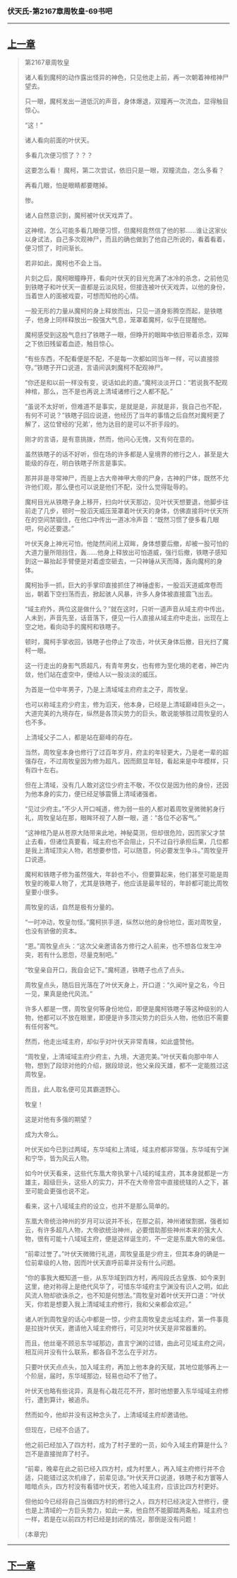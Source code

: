### 伏天氏-第2167章周牧皇-69书吧

--------
[上一章](./0d1007b3ebb06a3e09a48561d51a8093.md)
--------


>
>
>
>第2167章周牧皇
>
>诸人看到魔柯的动作露出怪异的神色，只见他走上前，再一次朝着神棺神尸望去。
>
>只一眼，魔柯发出一道低沉的声音，身体爆退，双瞳再一次流血，显得触目惊心。
>
>“这！”
>
>诸人看向前面的叶伏天。
>
>多看几次便习惯了？？？
>
>这要怎么看！
>魔柯，第二次尝试，依旧只是一眼，双瞳流血，怎么多看？
>
>再看几眼，怕是眼睛都要瞎掉。
>
>惨。
>
>诸人自然意识到，魔柯被叶伏天戏弄了。
>
>这神棺，怎么可能多看几眼便习惯，但魔柯竟然信了他的邪……谁让这家伙以身试法，自己多次观神尸，而且的确也做到了他自己所说的，看着看着，便习惯了，时间渐长。
>
>若非如此，魔柯也不会上当。
>
>片刻之后，魔柯眼瞳睁开，看向叶伏天的目光充满了冰冷的杀念，之前他见到铁瞎子和叶伏天一直都是云淡风轻，但接连被叶伏天戏弄，以他的身份，当着世人的面被戏耍，可想而知他的心情。
>
>一股无形的力量从魔柯的身上释放而出，只见一道身影腾空而起，是铁瞎子，他身上同样释放出一股强大气息，笼罩着魔柯，似乎在提醒他。
>
>魔柯感受到这股气息扫了铁瞎子一眼，但睁开的眼眸中依旧带着杀念，双眸之下依旧残留着血迹，触目惊心。
>
>“有些东西，不配看便是不配，不是每一次都如同当年一样，可以直接掠夺。”铁瞎子开口说道，言语间讽刺魔柯不配观神尸。
>
>“你还是和以前一样没有变，说话如此的直。”魔柯淡淡开口：“若说我不配观神棺，那么，岂不是也再说上清域诸修行之人都不配。”
>
>“虽说不太好听，但难道不是事实，是就是是，非就是非，我自己也不配，有何不可说？”铁瞎子回应说道，他经历了当年的事情之后自然对魔柯更了解了，这位曾经的‘兄弟’，他为达目的是可以不折手段的。
>
>刚才的言语，是有意挑拨，然而，他问心无愧，又有何在意的。
>
>虽然铁瞎子的话不好听，但在场的许多都是人皇境界的修行之人，甚至是大能级的存在，明白铁瞎子所言是事实。
>
>那并非是寻常神尸，而是上古大帝神甲大帝的尸身，古神的尸体，既然不允许他们观，那么便也可以说是他们不配，没什么觉得耻辱的。
>
>魔柯目光从铁瞎子身上移开，扫向叶伏天那边，见叶伏天想要退，他脚步往前走了几步，顿时一股滔天威压笼罩着叶伏天的身体，仿佛直接将叶伏天所在的空间禁锢住，在他口中传出一道冰冷声音：“既然习惯了便多看几眼吧，何必还要退。”
>
>叶伏天身上神光可怕，他陡然间闭上双眸，身体想要后撤，却被一股可怕的大道力量所阻挡住，轰……他身上释放出可怕道威，强行后撤，铁瞎子感知到这一幕抬起手臂便是对着虚空砸去，一只神锤从天而降，轰向魔柯的身体。
>
>魔柯抬手一抓，巨大的手掌印直接抓住了神锤虚影，一股滔天道威席卷而出，朝着下空扫荡而去，掀起骇人风暴，许多人身体被直接震飞出去。
>
>“域主府外，两位这是做什么？”就在这时，只听一道声音从域主府中传出，人未到，声音先至，话音落下，便见一行人直接从域主府中走出，出现在上空之地，看向动手的魔柯和铁瞎子。
>
>顿时，魔柯手掌收回，铁瞎子也停止了攻击，叶伏天身体后撤，目光扫了魔柯一眼。
>
>这一行走出的身影气质超凡，有青年男女，也有修为至化境的老者，神芒内敛，他们站在虚空中，便给人以一股淡淡的威压。
>
>为首是一位中年男子，乃是上清域域主府府主之子，周牧皇。
>
>也可以称域主府少府主，修为滔天，他本身，已经是上清域巅峰巨头之一，大道完美的九境存在，纵然是各顶尖势力的巨头，敢说能够胜过周牧皇的人也不多。
>
>上清域父子二人，都是站在巅峰的存在。
>
>当然，周牧皇本身也修行了过百年岁月，府主的年轻更大，乃是老一辈的超强存在，不过周牧皇因为修为超凡，因而颇显年轻，看起来是中年模样，只有四十左右。
>
>但在上清域，没有几人敢对这位少府主不敬，不仅仅是因为他的身份，还因为他本身的实力，便已经足够震慑上清域诸强者。
>
>“见过少府主。”不少人开口喊道，修为弱一些的人都对着周牧皇微微躬身行礼，周牧皇站在那，眼眸环视了人群一眼，道：“各位不必客气。”
>
>“这神棺乃是从苍原大陆带来此地，神秘莫测，但却很危险，因而家父才禁止去看，但诸位真要看，域主府也不会阻止，只不过自行承担后果，几位都是我上清域顶尖人物，若想要参悟，可以随意，何必要发生争斗。”周牧皇开口说道。
>
>魔柯和铁瞎子修为虽然强大，年龄也不小，但要算起来，他们甚至可能是周牧皇的晚辈人物了，尤其是铁瞎子，他应该是最年轻的，年龄都可能比周牧皇要小很多。
>
>周牧皇的话，自然是极有分量的。
>
>“一时冲动，牧皇勿怪。”魔柯拱手道，纵然以他的身份地位，面对周牧皇，也没有骄傲的资本。
>
>“恩。”周牧皇点头：“这次父亲邀请各方修行之人前来，也不想各位发生冲突，若有什么恩怨，尽量克制吧。”
>
>“牧皇亲自开口，我自会记下。”魔柯道，铁瞎子也点了点头。
>
>周牧皇点头，随后目光落在了叶伏天身上，开口道：“久闻叶皇之名，今日一见，果真是绝代风流。”
>
>许多人都是一愣，周牧皇何等身份地位，即便是魔柯铁瞎子等这种级别的人物，他都可以不放在眼里，即便是许多顶尖势力的巨头人物，他依旧不需要有任何客气。
>
>然而，他走出域主府，却似乎对叶伏天非常青睐，如此盛赞他。
>
>“周牧皇，上清域域主府少府主，九境，大道完美。”叶伏天看向那中年人物，想到了段琼对他的介绍，据段琼说，他父亲段天雄，都不一定能胜过这周牧皇。
>
>而且，此人取名便可见其霸道野心。
>
>牧皇！
>
>这是对他有多强的期望？
>
>成为大帝么。
>
>叶伏天如今已到过两域，东华域和上清域，域主府都非常强，东华域有宁渊和宁华，皆为风云人物。
>
>如今叶伏天看来，这些代东凰大帝执掌十八域的域主府，其本身就都是一方雄主，超级巨头，这些人的实力，并不在大帝帝宫中直接统辖的人之下，甚至可能会更强也说不定。
>
>看来，这十八域域主府的设立，也并不是那么简单的。
>
>东凰大帝统治神州的岁月可以说并不长，在那之前，神州诸侯割据，强者如云，有许多超凡人物，大帝欲统治神州，必要借助那些神州本来的强大人物，很有可能十八域域主府，便是这样诞生的，不一定是东凰大帝的亲信。
>
>“前辈过誉了。”叶伏天微微行礼道，周牧皇虽是少府主，但其本身的确是一位前辈级的人物，因而叶伏天直呼前辈并没有什么问题。
>
>“你的事我大概知道一些，从东华域到四方村，再闯段氏古皇族、如今来到这里，绝对称得上是绝代风华了，可惜东华域府主宁渊没有识人之明，如此风流人物却欲诛杀之，也不知是何想法。”周牧皇对着叶伏天开口道：“叶伏天，你若是想要入我上清域域主府修行，我和父亲都会欢迎。”
>
>诸人听到周牧皇的话心中都是一惊，少府主周牧皇走出域主府，第一件事竟是拉拢叶伏天，邀请他入域主府修行，可见对叶伏天是非常器重的。
>
>而且，他丝毫不顾忌东华域那边，直言宁渊的过错，由此可见域主府之间，相互间并没有什么联系，都各自不怎么在乎对方。
>
>只要叶伏天点点头，加入域主府，再加上他本身的天赋，其地位能够再上一个阶层，届时，东华域那边，轻易也动不了他了。
>
>叶伏天也略有些诧异，真是有心栽花花不开，那时他想要入东华域域主府修行，遭到算计，被追杀。
>
>然而如今，他却并没有这种念头了，上清域域主府却邀请他。
>
>但现在，已经不合适了。
>
>他之前已经加入了四方村，成为了村子里的一员，如今入域主府算是什么？岂不是直接抛弃了村子。
>
>“前辈，晚辈在此之前已经入四方村，成为村里人，再入域主府修行并不合适，只能错过这次机缘了，前辈见谅。”叶伏天开口说道，铁瞎子和方寰等人暗暗点头，四方村没有看错叶伏天，若他入域主府，应该比四方村更好。
>
>但他如今已经将自己当做四方村的修行之人，四方村已经决定入世修行，便也是上清域的一方巨头势力，如此一来，他自然不能脚踏两条船，域主府也一样，若是在以前四方村已经是封闭的情况，那倒是没有问题！
>
>(本章完)
>
>

--------
[下一章](./ea56a6c89fa8d56ef9c04f19106b764e.md)
--------
